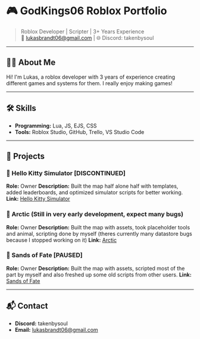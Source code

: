 # 🎮 GodKings06 Roblox Portfolio

> Roblox Developer | Scripter | 3+ Years Experience  
> 📧 lukasbrandt06@gmail.com | 🌐 Discord: takenbysoul

---

## 🧑‍💼 About Me
Hi! I'm Lukas, a roblox developer with 3 years of experience creating different games and systems for them. I really enjoy making games!

---

## 🛠️ Skills
- **Programming:** Lua, JS, EJS, CSS
- **Tools:** Roblox Studio, GitHub, Trello, VS Studio Code

---

## 🚀 Projects

### 🔹 Hello Kitty Simulator [DISCONTINUED]
**Role:** Owner 
**Description:** Built the map half alone half with templates, added leaderboards, and optimized simulator scripts for better working.  
**Link:** [Hello Kitty Simulator](https://www.roblox.com/games/133881977939224/)

### 🔹 Arctic (Still in very early development, expect many bugs)
**Role:** Owner
**Description:** Built the map with assets, took placeholder tools and animal, scripting done by myself (theres currently many datastore bugs because I stopped working on it)
**Link:** [Arctic](https://www.roblox.com/games/119810352194812/)

### 🔹 Sands of Fate [PAUSED]
**Role:** Owner
**Description:** Built the map with assets, scripted most of the part by myself and also freshed up some old scripts from other users. 
**Link:** [Sands of Fate](https://www.roblox.com/games/117962027691662/)

---

## 📬 Contact
- **Discord:** takenbysoul
- **Email:** lukasbrandt06@gmail.com  
